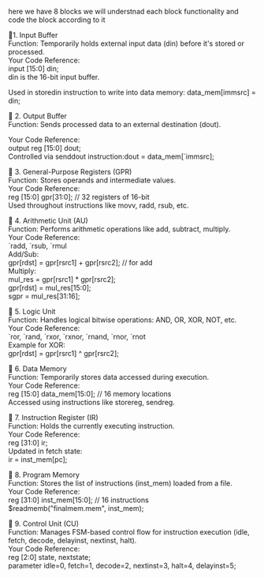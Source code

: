 

here we have 8 blocks 
we will understnad each block functionality and code the block according to it 

<p> 🔷1. Input Buffer <br>
Function: Temporarily holds external input data (din) before it's stored or processed.<br>
Your Code Reference:<br>
input [15:0] din;<br>
din is the 16-bit input buffer.<br>

Used in storedin instruction to write into data memory: data_mem[immsrc] = din;<br>
</p>
<p>
🔷 2. Output Buffer<br>
Function: Sends processed data to an external destination (dout).<br>

Your Code Reference:<br>
output reg [15:0] dout;<br>
Controlled via senddout instruction:dout = data_mem[`immsrc];<br>
</p>
<p>
🔷 3. General-Purpose Registers (GPR)<br>
Function: Stores operands and intermediate values.<br>
Your Code Reference:<br>
reg [15:0] gpr[31:0]; // 32 registers of 16-bit<br>
Used throughout instructions like movv, radd, rsub, etc.<br>
</p>
<p>
🔷 4. Arithmetic Unit (AU)<br>
Function: Performs arithmetic operations like add, subtract, multiply.<br>
Your Code Reference:<br>
`radd, `rsub, `rmul<br>
Add/Sub:<br>
gpr[rdst] = gpr[rsrc1] + gpr[rsrc2]; // for add<br>
Multiply:<br>
mul_res = gpr[rsrc1] * gpr[rsrc2];<br>
gpr[rdst] = mul_res[15:0];<br>
sgpr = mul_res[31:16];<br>

</p>
<p>
🔷 5. Logic Unit<br>
Function: Handles logical bitwise operations: AND, OR, XOR, NOT, etc.<br>
Your Code Reference:<br>
`ror, `rand, `rxor, `rxnor, `rnand, `rnor, `rnot<br>
Example for XOR:<br>
gpr[rdst] = gpr[rsrc1] ^ gpr[rsrc2];<br>
</p>
<p>
🔷 6. Data Memory<br>
Function: Temporarily stores data accessed during execution.<br>
Your Code Reference:<br>
reg [15:0] data_mem[15:0]; // 16 memory locations<br>
Accessed using instructions like storereg, sendreg.<br>
</p>
<p>
🔷 7. Instruction Register (IR)<br>
Function: Holds the currently executing instruction.<br>
Your Code Reference:<br>
reg [31:0] ir;<br>
Updated in fetch state:<br>
ir = inst_mem[pc];<br>

</p>

<p>
🔷 8. Program Memory<br>
Function: Stores the list of instructions (inst_mem) loaded from a file.<br>
Your Code Reference:<br>
reg [31:0] inst_mem[15:0]; // 16 instructions<br>
$readmemb("finalmem.mem", inst_mem);<br>
</p>
<p>
🔷 9. Control Unit (CU)<br>
Function: Manages FSM-based control flow for instruction execution (idle, fetch, decode, delayinst, nextinst, halt).<br>
Your Code Reference:<br>
reg [2:0] state, nextstate;<br>
parameter idle=0, fetch=1, decode=2, nextinst=3, halt=4, delayinst=5;<br>
</p>
